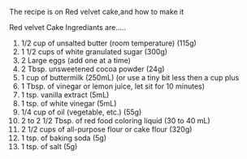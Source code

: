 The recipe is on Red velvet cake,and how to make it




Red velvet Cake Ingrediants are.....

1.   1/2 cup of unsalted butter (room temperature) (115g)
2.   1 1/2 cups of white granulated sugar (300g)
3.   2 Large eggs (add one at a time)
4.   2 Tbsp. unsweetened cocoa powder (24g)
5.   1 cup of buttermilk (250mL) (or use a tiny bit less then a cup plus
6.   1 Tbsp. of vinegar or lemon juice, let sit for 10 minutes)
7.   1 tsp. vanilla extract (5mL)
8.   1 tsp. of white vinegar (5mL)
9.   1/4 cup of oil (vegetable, etc.) (55g)
10.  2 to 2 1/2 Tbsp. of red food coloring liquid (30 to 40 mL)
11.  2 1/2 cups of all-purpose flour or cake flour (320g)
12.  1 tsp. of baking soda (5g)
13.  1 tsp. of salt (5g)

